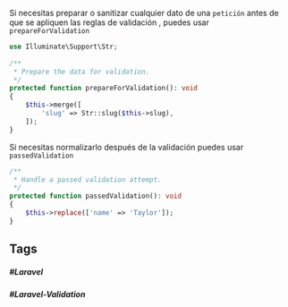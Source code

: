 Si necesitas preparar o sanitizar cualquier dato de una `petición` antes de que se apliquen las reglas de validación , puedes usar `prepareForValidation`

```php
use Illuminate\Support\Str;
 
/**
 * Prepare the data for validation.
 */
protected function prepareForValidation(): void
{
    $this->merge([
        'slug' => Str::slug($this->slug),
    ]);
}
```

Si necesitas normalizarlo después de la validación puedes usar `passedValidation`

```php
/**
 * Handle a passed validation attempt.
 */
protected function passedValidation(): void
{
    $this->replace(['name' => 'Taylor']);
}
```
## Tags

##### #Laravel
##### #Laravel-Validation
